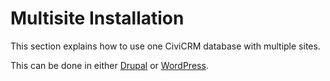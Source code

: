 # Multisite Installation

This section explains how to use one CiviCRM database with multiple sites.

This can be done in either [Drupal](drupal.md) or [WordPress](wordpress.md).
